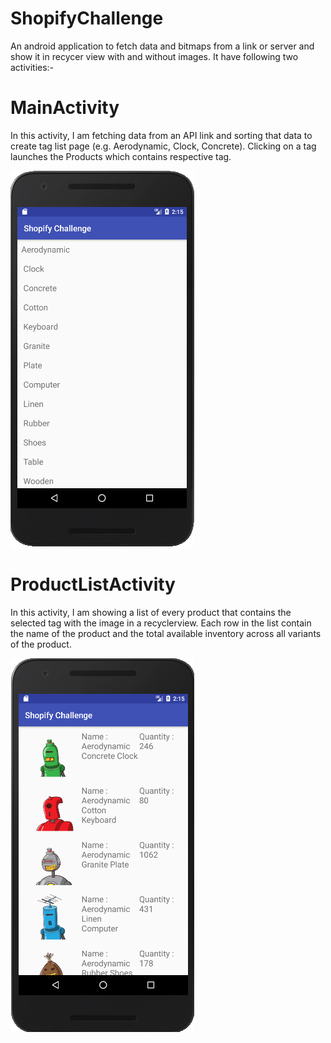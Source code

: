 # ShopifyChallenge
An android application to fetch data and bitmaps from a link or server and show it in recycer view with and without images. It have following two activities:-

# MainActivity
In this activity, I am fetching data from an API link and sorting that data to create tag list page (e.g. Aerodynamic, Clock, Concrete). Clicking on a tag launches the Products which contains respective tag.

![](images/shopifychallenge.png)

# ProductListActivity
In this activity, I am showing a list of every product that contains the selected tag with the image in a recyclerview. Each row in the list contain the name of the product and the total available inventory across all variants of the product.

![](images/shopifychallenge1.png)
